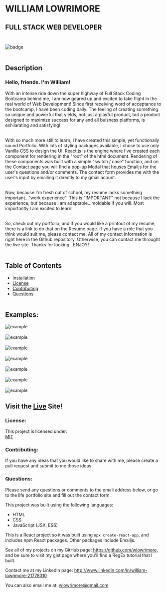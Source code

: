 # WILLIAM LOWRIMORE

## FULL STACK WEB DEVELOPER<br><br>

![badge](https://img.shields.io/badge/license-MIT-teal)<br /><br>

## Description

### Hello, friends. I'm William!

With an intense ride down the super highway of Full Stack Coding Bootcamp behind me, I am now geared up and excited to take flight in the real world of Web Development! Since first receiving word of acceptance to the bootcamp, I have been coding daily. The feeling of creating something so unique and powerful that yields, not just a playful product, but a product designed to maximize success for any and all buisness platforms, is exhilarating and satisfying!<br><br>

With so much more still to learn, I have created this simple, yet functionally sound Portfolio. With lots of styling packages available, I chose to use only Vanilla CSS to design the UI. React.js is the engine where I've created each component for rendering in the "root" of the html document. Rendering of these components was built with a simple "switch / case" function, and on the Contact page you will find a pop-up Modal that houses Emailjs for the user's questions and/or comments. The contact form provides me with the user's input by emailing it directly to my gmail acount.<br><br>

Now, because I'm fresh out of school, my resume lacks something important..."work experience". This is "IMPORTANT" not because I lack the experience, but because I am adaptable...moldable if you will. Most importantly I am excited to learn!<br><br>

So, check out my portfolio, and if you would like a printout of my resume, there is a link to do that on the Resume page. If you have a role that you think would suit me, please contact me. All of my contact information is right here in the Github repository. Otherwise, you can contact me throught the live site. Thanks for looking...ENJOY!<br><br>

## Table of Contents

- [Installation](#installation)
- [License](#license)
- [Contributing](#contributing)
- [Questions](#questions)<br><br>

## Examples:

<img src="src\images\home.jpg" alt="example" /><br><br>
<img src="src\images\about.jpg" alt="example" /><br><br>
<img src="src\images\projects.jpg" alt="example" /><br><br>
<img src="src\images\contact.jpg" alt="example" /><br><br>
<img src="src\images\contact_modal.jpg" alt="example" /><br><br>
<img src="src\images\resume.jpg" alt="example" /><br><br>
<img src="src\images\mobile.jpg" alt="example" /><br>

## Visit the <a href="https://lowrimore-william-portfolio-2022.vercel.app/#:~:text=William%20Lowrimore,-About" target= "_blank" rel="noreferrer noopener">Live</a> Site!

### License:

This project is licensed under:<br />
<a href="https//MIT.com" target="_blank" rel="noreferrer noopener">MIT</a>

### Contributing:

If you have any ideas that you would like to share with me, please create a pull request and submit to me those ideas.

### Questions:

Please send any questions or comments to the email address below, or go to the life portfolio site and fill out the contact form.<br />

This project was built using the following languages:<br />

- HTML<br>
- CSS<br>
- JavaScript (JSX, ES6)<br>

This is a React project so it was built using `npx create-react-app`, and includes npm React packages. Other packages include Emailjs.

See all of my projects on my GitHub page: https://github.com/wlowrimore, and be sure to visit my gist page where you'll find a RegEx tutorial that I built.

Contact me at my LinkedIn page: http://www.linkedin.com/in/william-lowrimore-21778310

You can also email me at: wlowrimore@gmail.com

